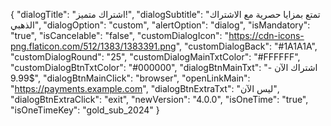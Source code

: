 {
  "dialogTitle": "اشتراك متميز!",
  "dialogSubtitle": "تمتع بمزايا حصرية مع الاشتراك الذهبي",
  "dialogOption": "custom",
  "alertOption": "dialog",
  "isMandatory": "true",
  "isCancelable": "false",
  "customDialogIcon": "https://cdn-icons-png.flaticon.com/512/1383/1383391.png",
  "customDialogBack": "#1A1A1A",
  "customDialogRound": "25",
  "customDialogMainTxtColor": "#FFFFFF",
  "customDialogBtnTxtColor": "#000000",
  "dialogBtnMainTxt": "اشتراك الآن - 9.99$",
  "dialogBtnMainClick": "browser",
  "openLinkMain": "https://payments.example.com",
  "dialogBtnExtraTxt": "ليس الآن",
  "dialogBtnExtraClick": "exit",
  "newVersion": "4.0.0",
  "isOneTime": "true",
  "isOneTimeKey": "gold_sub_2024"
}